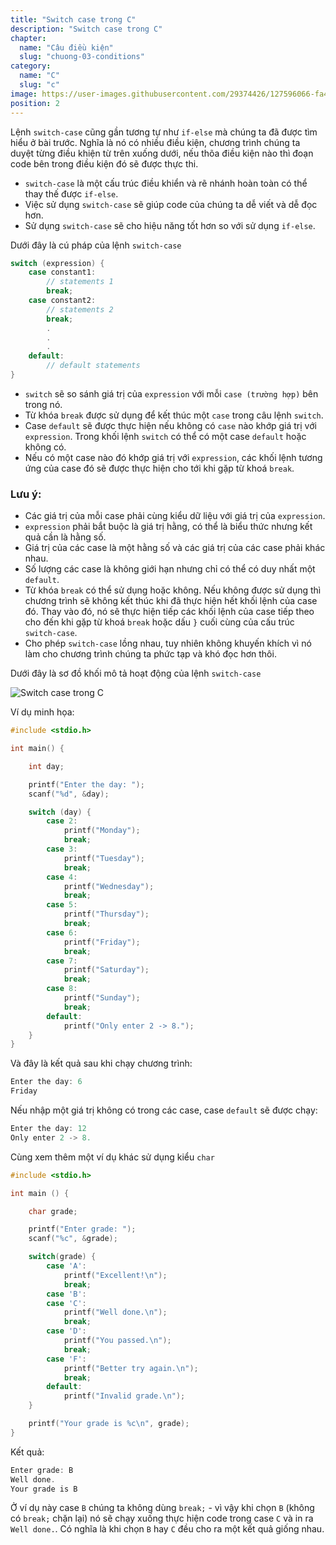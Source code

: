 ```yaml
---
title: "Switch case trong C"
description: "Switch case trong C"
chapter:
  name: "Câu điều kiện"
  slug: "chuong-03-conditions"
category:
  name: "C"
  slug: "c"
image: https://user-images.githubusercontent.com/29374426/127596066-fa46df01-982f-4a72-b6d1-f7d8f5c5a9b3.png
position: 2
---
```


Lệnh `switch-case` cũng gần tương tự như `if-else` mà chúng ta đã được tìm hiểu ở bài trước. Nghĩa là nó có nhiều điều kiện, chương trình chúng ta duyệt từng điều khiện từ trên xuống dưới, nếu thõa điều kiện nào thì đoạn code bên trong điều kiện đó sẽ được thực thi.

- `switch-case` là một cấu trúc điều khiển và rẽ nhánh hoàn toàn có thể thay thế được `if-else`.
- Việc sử dụng `switch-case` sẽ giúp code của chúng ta dễ viết và dễ đọc hơn.
- Sử dụng `switch-case` sẽ cho hiệu năng tốt hơn so với sử dụng `if-else`.

Dưới đây là cú pháp của lệnh `switch-case`

```cpp
switch (expression) {
    case constant1:
        // statements 1
        break;
    case constant2:
        // statements 2
        break;
        .
        .
        .
    default:
        // default statements
}
```

- `switch` sẽ so sánh giá trị của `expression` với mỗi `case (trường hợp)` bên trong nó.
- Từ khóa `break` được sử dụng để kết thúc một `case` trong câu lệnh `switch`.
- Case `default` sẽ được thực hiện nếu không có `case` nào khớp giá trị với `expression`. Trong khối lệnh `switch` có thể có một case `default` hoặc không có.
- Nếu có một case nào đó khớp giá trị với `expression`, các khối lệnh tương ứng của case đó sẽ được thực hiện cho tới khi gặp từ khoá `break`.

### Lưu ý:

- Các giá trị của mỗi case phải cùng kiểu dữ liệu với giá trị của `expression`.
- `expression` phải bắt buộc là giá trị hằng, có thể là biểu thức nhưng kết quả cần là hằng số.
- Giá trị của các case là một hằng số và các giá trị của các case phải khác nhau.
- Số lượng các case là không giới hạn nhưng chỉ có thể có duy nhất một `default`.
- Từ khóa `break` có thể sử dụng hoặc không. Nếu không được sử dụng thì chương trình sẽ không kết thúc khi đã thực hiện hết khối lệnh của case đó. Thay vào đó, nó sẽ thực hiện tiếp các khối lệnh của case tiếp theo cho đến khi gặp từ khoá `break` hoặc dấu `}` cuối cùng của cấu trúc `switch-case`.
- Cho phép `switch-case` lồng nhau, tuy nhiên không khuyến khích vì nó làm cho chương trình chúng ta phức tạp và khó đọc hơn thôi.

Dưới đây là sơ đồ khối mô tả hoạt động của lệnh `switch-case`

![Switch case trong C](https://user-images.githubusercontent.com/29374426/183097818-22fed6e4-c35a-465e-9810-227b9aa33dfc.png)

Ví dụ minh họa:

```cpp
#include <stdio.h>

int main() {

    int day;

    printf("Enter the day: ");
    scanf("%d", &day);

    switch (day) {
        case 2:
            printf("Monday");
            break;
        case 3:
            printf("Tuesday");
            break;
        case 4:
            printf("Wednesday");
            break;
        case 5:
            printf("Thursday");
            break;
        case 6:
            printf("Friday");
            break;
        case 7:
            printf("Saturday");
            break;
        case 8:
            printf("Sunday");
            break;
        default:
    	    printf("Only enter 2 -> 8.");
    }
}
```

Và đây là kết quả sau khi chạy chương trình:

```cpp
Enter the day: 6
Friday
```

Nếu nhập một giá trị không có trong các case, case `default` sẽ được chạy:

```cpp
Enter the day: 12
Only enter 2 -> 8.
```

Cùng xem thêm một ví dụ khác sử dụng kiểu `char`

```cpp
#include <stdio.h>

int main () {

    char grade;

    printf("Enter grade: ");
    scanf("%c", &grade);

    switch(grade) {
        case 'A':
            printf("Excellent!\n");
            break;
        case 'B':
        case 'C':
            printf("Well done.\n");
            break;
        case 'D':
            printf("You passed.\n");
            break;
        case 'F':
            printf("Better try again.\n");
            break;
        default:
            printf("Invalid grade.\n");
    }

    printf("Your grade is %c\n", grade);
}
```

Kết quả:

```cpp
Enter grade: B
Well done.
Your grade is B
```

Ở ví dụ này case `B` chúng ta không dùng `break;` - vì vậy khi chọn `B` (không có `break;` chặn lại) nó sẽ chạy xuống thực hiện code trong case `C` và in ra `Well done.`. Có nghĩa là khi chọn `B` hay `C` đều cho ra một kết quả giống nhau.
